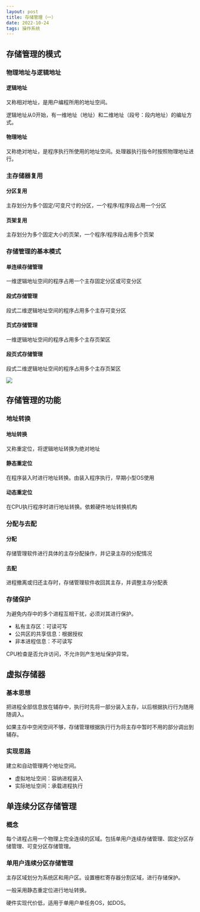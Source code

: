 ```yaml
---
layout: post
title: 存储管理（一）
date: 2022-10-24
tags: 操作系统
---
```


## 存储管理的模式

### 物理地址与逻辑地址

#### 逻辑地址

又称相对地址，是用户编程所用的地址空间。

逻辑地址从0开始，有一维地址（地址）和二维地址（段号：段内地址）的编址方式。

#### 物理地址

又称绝对地址，是程序执行所使用的地址空间。处理器执行指令时按照物理地址进行。

### 主存储器复用

#### 分区复用

主存划分为多个固定/可变尺寸的分区，一个程序/程序段占用一个分区

#### 页架复用

主存划分为多个固定大小的页架，一个程序/程序段占用多个页架

### 存储管理的基本模式

#### 单连续存储管理

一维逻辑地址空间的程序占用一个主存固定分区或可变分区

#### 段式存储管理

段式二维逻辑地址空间的程序占用多个主存可变分区

#### 页式存储管理

一维逻辑地址空间的程序占用多个主存页架区

#### 段页式存储管理

段式二维逻辑地址空间的程序占用多个主存页架区

![](https://newtank1.github.io/assets/images\QQ截图20221024140902.png)

## 存储管理的功能

### 地址转换

#### 地址转换

又称重定位，将逻辑地址转换为绝对地址

#### 静态重定位

在程序装入时进行地址转换。由装入程序执行，早期小型OS使用

#### 动态重定位

在CPU执行程序时进行地址转换。依赖硬件地址转换机构

### 分配与去配

#### 分配

存储管理软件进行具体的主存分配操作，并记录主存的分配情况

#### 去配

进程撤离或归还主存时，存储管理软件收回其主存，并调整主存分配表

### 存储保护

为避免内存中的多个进程互相干扰，必须对其进行保护。

- 私有主存区：可读可写
- 公共区的共享信息：根据授权
- 非本进程信息：不可读写

CPU检查是否允许访问，不允许则产生地址保护异常。

## 虚拟存储器

### 基本思想

把进程全部信息放在辅存中，执行时先将一部分装入主存，以后根据执行行为随用随调入。

如果主存中空闲空间不够，存储管理根据执行行为将主存中暂时不用的部分调出到辅存。

### 实现思路

建立和自动管理两个地址空间。

- 虚拟地址空间：容纳进程装入
- 实际地址空间：承载进程执行

## 单连续分区存储管理

### 概念

每个进程占用一个物理上完全连续的区域。包括单用户连续存储管理、固定分区存储管理、可变分区存储管理。

### 单用户连续分区存储管理

主存区域划分为系统区和用户区。设置栅栏寄存器分割区域，进行存储保护。

一般采用静态重定位进行地址转换。

硬件实现代价低，适用于单用户单任务OS，如DOS。
